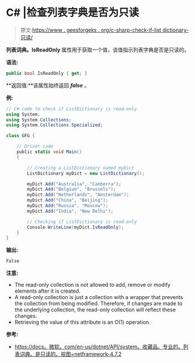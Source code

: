 # C# |检查列表字典是否为只读

> 原文:[https://www . geesforgeks . org/c-sharp-check-if-list dictionary-只读/](https://www.geeksforgeeks.org/c-sharp-check-if-listdictionary-is-read-only/)

**列表词典。IsReadOnly** 属性用于获取一个值，该值指示列表字典是否是只读的。

**语法:**

```cs
public bool IsReadOnly { get; }

```

**返回值:**该属性始终返回 ***false*** 。

**例:**

```cs
// C# code to check if ListDictionary is read-only
using System;
using System.Collections;
using System.Collections.Specialized;

class GFG {

    // Driver code
    public static void Main()
    {

        // Creating a ListDictionary named myDict
        ListDictionary myDict = new ListDictionary();

        myDict.Add("Australia", "Canberra");
        myDict.Add("Belgium", "Brussels");
        myDict.Add("Netherlands", "Amsterdam");
        myDict.Add("China", "Beijing");
        myDict.Add("Russia", "Moscow");
        myDict.Add("India", "New Delhi");

        // Checking if ListDictionary is read-only
        Console.WriteLine(myDict.IsReadOnly);
    }
}
```

**输出:**

```cs
False

```

**注意:**

*   The read-only collection is not allowed to add, remove or modify elements after it is created.
*   A read-only collection is just a collection with a wrapper that prevents the collection from being modified. Therefore, if changes are made to the underlying collection, the read-only collection will reflect these changes.
*   Retrieving the value of this attribute is an O(1) operation.

**参考:**

*   [https://docs。微软。com/en-us/dotnet/API/system。收藏品。专业的。列表词典。是只读的。视图=netframework-4.7.2](https://docs.microsoft.com/en-us/dotnet/api/system.collections.specialized.listdictionary.isreadonly?view=netframework-4.7.2)